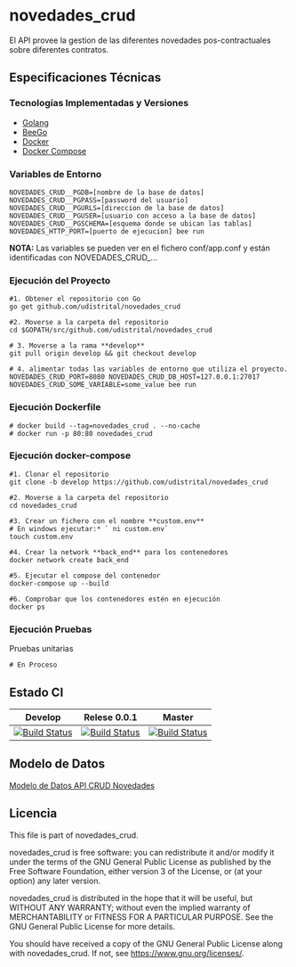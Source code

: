 # novedades_crud
El API provee la gestion de las diferentes novedades pos-contractuales sobre diferentes contratos.


## Especificaciones Técnicas

### Tecnologías Implementadas y Versiones
* [Golang](https://github.com/udistrital/introduccion_oas/blob/master/instalacion_de_herramientas/golang.md)
* [BeeGo](https://github.com/udistrital/introduccion_oas/blob/master/instalacion_de_herramientas/beego.md)
* [Docker](https://docs.docker.com/engine/install/ubuntu/)
* [Docker Compose](https://docs.docker.com/compose/)

### Variables de Entorno
```shell
NOVEDADES_CRUD__PGDB=[nombre de la base de datos]
NOVEDADES_CRUD__PGPASS=[password del usuario]
NOVEDADES_CRUD__PGURLS=[direccion de la base de datos]
NOVEDADES_CRUD__PGUSER=[usuario con acceso a la base de datos]
NOVEDADES_CRUD__PGSCHEMA=[esquema donde se ubican las tablas]
NOVEDADES_HTTP_PORT=[puerto de ejecucion] bee run
```

**NOTA:** Las variables se pueden ver en el fichero conf/app.conf y están identificadas con NOVEDADES_CRUD_...

### Ejecución del Proyecto
```shell
#1. Obtener el repositorio con Go
go get github.com/udistrital/novedades_crud

#2. Moverse a la carpeta del repositorio
cd $GOPATH/src/github.com/udistrital/novedades_crud

# 3. Moverse a la rama **develop**
git pull origin develop && git checkout develop

# 4. alimentar todas las variables de entorno que utiliza el proyecto.
NOVEDADES_CRUD_PORT=8080 NOVEDADES_CRUD_DB_HOST=127.0.0.1:27017 NOVEDADES_CRUD_SOME_VARIABLE=some_value bee run
```

### Ejecución Dockerfile
```shell
# docker build --tag=novedades_crud . --no-cache
# docker run -p 80:80 novedades_crud
```

### Ejecución docker-compose
```shell
#1. Clonar el repositorio
git clone -b develop https://github.com/udistrital/novedades_crud

#2. Moverse a la carpeta del repositorio
cd novedades_crud

#3. Crear un fichero con el nombre **custom.env**
# En windows ejecutar:* ` ni custom.env`
touch custom.env

#4. Crear la network **back_end** para los contenedores
docker network create back_end

#5. Ejecutar el compose del contenedor
docker-compose up --build

#6. Comprobar que los contenedores estén en ejecución
docker ps
```

### Ejecución Pruebas

Pruebas unitarias
```shell
# En Proceso
```
## Estado CI

| Develop | Relese 0.0.1 | Master |
| -- | -- | -- |
| [![Build Status](https://hubci.portaloas.udistrital.edu.co/api/badges/udistrital/novedades_crud/status.svg?ref=refs/heads/develop)](https://hubci.portaloas.udistrital.edu.co/udistrital/novedades_crud) | [![Build Status](https://hubci.portaloas.udistrital.edu.co/api/badges/udistrital/novedades_crud/status.svg?ref=refs/heads/release/0.0.1)](https://hubci.portaloas.udistrital.edu.co/udistrital/novedades_crud) | [![Build Status](https://hubci.portaloas.udistrital.edu.co/api/badges/udistrital/novedades_crud/status.svg)](https://hubci.portaloas.udistrital.edu.co/udistrital/novedades_crud) |


## Modelo de Datos
[Modelo de Datos API CRUD Novedades](https://user-images.githubusercontent.com/28914781/65917368-d0438500-e39c-11e9-8831-c13f4048309f.png)


## Licencia

This file is part of novedades_crud.

novedades_crud is free software: you can redistribute it and/or modify it under the terms of the GNU General Public License as published by the Free Software Foundation, either version 3 of the License, or (at your option) any later version.

novedades_crud is distributed in the hope that it will be useful, but WITHOUT ANY WARRANTY; without even the implied warranty of MERCHANTABILITY or FITNESS FOR A PARTICULAR PURPOSE. See the GNU General Public License for more details.

You should have received a copy of the GNU General Public License along with novedades_crud. If not, see https://www.gnu.org/licenses/.
